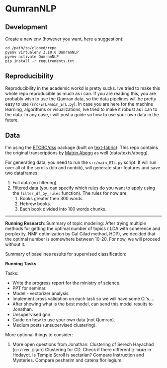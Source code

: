 # QumranNLP
## Development
Create a new env (however you want, here a suggestion):
```shell
cd /path/to/cloned/repo
pyenv virtualenv 3.10.0 QumranNLP
pyenv activate QumranNLP
pip install -r requirements.txt
```

## Reproducibility
Reproducibility in the academic workd is pretty sucks. Ive tried to make this whole repo reproducible as much as i can.
If you are reading this, you are probably wish to use the Qumran data, so the data pipelines will be pretty easy to use (`src/ETL/main_ETL.py`).
In case you are here for the machine learning, algorithms or visualizations, Ive tried to make it robust as i can to the data.
In any case, i will post a guide so how to use your own data in the future.



## Data
I'm using the [ETCBC/dss](https://github.com/ETCBC/dss/tree/master) package (built on [text-fabric](https://github.com/annotation/text-fabric/)).
This repo contains the original transcriptions by [Matrin Abegg](https://en.wikipedia.org/wiki/Martin_Abegg) as well (data/texts/abegg).

For generating data, you need to run the `src/main_ETL.py` script.
It will run over all of the scrolls (bib and nonbib), will generate starr features and save two dataframes:
1. Full data (no filtering).
2. Filtered data (you can specify which rules do you want to apply using the `filter_df_by_rules` function). The rules for now are:
   1. Books greater then 300 words.
   2. Hebrew books.
   3. Each book divided into 100 words chunks.

---


**Running Research**:
Summary of topic modeling:
After trying multiple methods for getting the optimal number of topics 
( LDA with coherence and perplexity, NMF optimization by Gal Gilad method, HDP), we decided that the optimal number is somewhere between 10-20.
For now, we will proceed without it.

Summary of baselines results for supervised classification:


**Running Tasks**:


Tasks:
* Write the progress report for the ministry of science.
* PPT for seminar.
* Model - vectorizer analysis.
* Implement cross validation on each task so we will have some CI's....
* After showing what is the best model, can send this model results to Jonathan.
* Unsupervised gnn.
* Guide on how to use your own data (not Qumran).
* Medium posts (unsupervised clustering).

More optional things to consider:
1. More open questions from Jonathan:
Clustering of Serech Hayachad (חוקים, שירה וכו)
Clustering for CD.
Check if there different מזמורים in Hodayot.
Is Temple Scroll is sectarian?
Compare Instruction and Mysteries.
Compare pesharim and catena florilegium.
